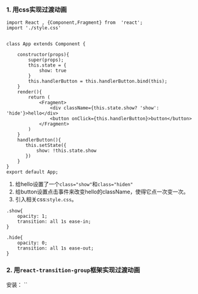 
### 1. 用css实现过渡动画

```
import React , {Component,Fragment} from  'react';
import './style.css'


class App extends Component {

    constructor(props){
        super(props);
        this.state = {
            show: true
        }
        this.handlerButton = this.handlerButton.bind(this);
    }
    render(){
        return (
            <Fragment>
                <div className={this.state.show? 'show': 'hide'}>hello</div>
                <button onClick={this.handlerButton}>button</button>
            </Fragment>
        )
    }
    handlerButton(){
       this.setState({
           show: !this.state.show
       })
    }
}
export default App;

```

1. 给hello设置了一个`class="show"`和`class="hiden"`
2. 给button设置点击事件来改变hello的className，使得它点一次变一次。
3. 引入相关css:`style.css`。
```
.show{
    opacity: 1;
    transition: all 1s ease-in;
}

.hide{
    opacity: 0;
    transition: all 1s ease-out;
}
```


### 2.  用`react-transition-group`框架实现过渡动画
安装：
``
